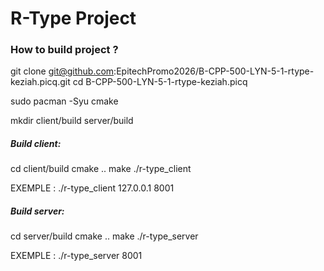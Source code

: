 # R-Type Project

### How to build project ?

git clone git@github.com:EpitechPromo2026/B-CPP-500-LYN-5-1-rtype-keziah.picq.git
cd B-CPP-500-LYN-5-1-rtype-keziah.picq

sudo pacman -Syu cmake

mkdir client/build server/build

##### Build client:

cd client/build
cmake ..
make
./r-type_client <host> <port>

EXEMPLE : ./r-type_client 127.0.0.1 8001

##### Build server:

cd server/build
cmake ..
make
./r-type_server <port>

EXEMPLE : ./r-type_server 8001